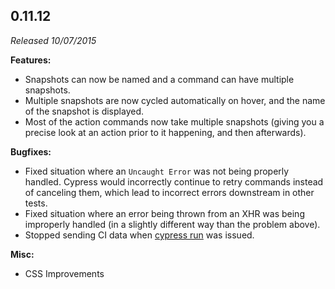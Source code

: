 ## 0.11.12

_Released 10/07/2015_

**Features:**

- Snapshots can now be named and a command can have multiple snapshots.
- Multiple snapshots are now cycled automatically on hover, and the name of the
  snapshot is displayed.
- Most of the action commands now take multiple snapshots (giving you a precise
  look at an action prior to it happening, and then afterwards).

**Bugfixes:**

- Fixed situation where an `Uncaught Error` was not being properly handled.
  Cypress would incorrectly continue to retry commands instead of canceling
  them, which lead to incorrect errors downstream in other tests.
- Fixed situation where an error being thrown from an XHR was being improperly
  handled (in a slightly different way than the problem above).
- Stopped sending CI data when
  [cypress run](/guides/guides/command-line#cypress-run) was issued.

**Misc:**

- CSS Improvements
